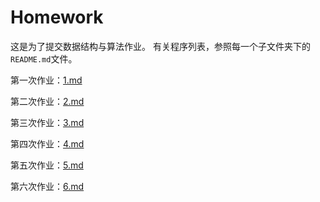# Homework

这是为了提交数据结构与算法作业。
有关程序列表，参照每一个子文件夹下的 `README.md`文件。

第一次作业：[1.md](01/README.md)

第二次作业：[2.md](02/README.md)

第三次作业：[3.md](03/README.md)

第四次作业：[4.md](04/README.md)

第五次作业：[5.md](05/README.md)

第六次作业：[6.md](06/README.md)